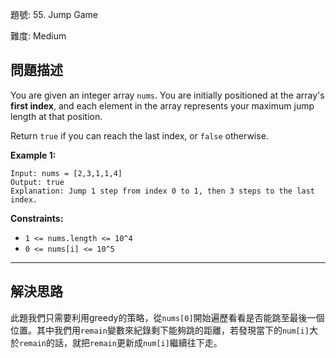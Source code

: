 題號: 55. Jump Game

難度: Medium

## 問題描述

You are given an integer array `nums`. You are initially positioned at the array's **first index**, and each element in the array represents your maximum jump length at that position.

Return `true` if you can reach the last index, or `false` otherwise.

**Example 1:**

```
Input: nums = [2,3,1,1,4]
Output: true
Explanation: Jump 1 step from index 0 to 1, then 3 steps to the last index.
```

**Constraints:**

- `1 <= nums.length <= 10^4`
- `0 <= nums[i] <= 10^5`

---
## 解決思路

此題我們只需要利用greedy的策略，從`nums[0]`開始遍歷看看是否能跳至最後一個位置。其中我們用`remain`變數來紀錄剩下能夠跳的距離，若發現當下的`num[i]`大於`remain`的話，就把`remain`更新成`num[i]`繼續往下走。
